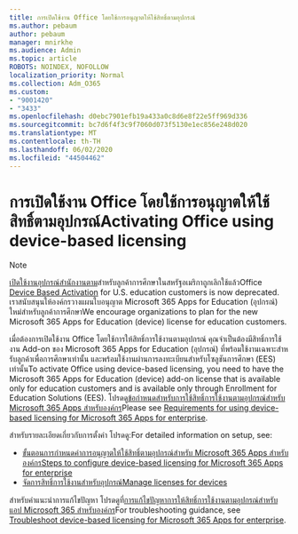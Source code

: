 ```yaml
---
title: การเปิดใช้งาน Office โดยใช้การอนุญาตให้ใช้สิทธิ์ตามอุปกรณ์
ms.author: pebaum
author: pebaum
manager: mnirkhe
ms.audience: Admin
ms.topic: article
ROBOTS: NOINDEX, NOFOLLOW
localization_priority: Normal
ms.collection: Adm_O365
ms.custom:
- "9001420"
- "3433"
ms.openlocfilehash: d0ebc7901efb19a433a0c8d6e8f22e5ff969d336
ms.sourcegitcommit: bc7d6f4f3c9f7060d073f5130e1ec856e248d020
ms.translationtype: MT
ms.contentlocale: th-TH
ms.lasthandoff: 06/02/2020
ms.locfileid: "44504462"
---
```

# <a name="activating-office-using-device-based-licensing"></a><span data-ttu-id="c7cf0-102">การเปิดใช้งาน Office โดยใช้การอนุญาตให้ใช้สิทธิ์ตามอุปกรณ์</span><span class="sxs-lookup"><span data-stu-id="c7cf0-102">Activating Office using device-based licensing</span></span>

> [!NOTE]
> <span data-ttu-id="c7cf0-103">[เปิดใช้งานอุปกรณ์สํานักงานตาม](https://aka.ms/officedba)สําหรับลูกค้าการศึกษาในสหรัฐอเมริกาถูกเลิกใช้แล้ว</span><span class="sxs-lookup"><span data-stu-id="c7cf0-103">Office [Device Based Activation](https://aka.ms/officedba) for U.S. education customers is now deprecated.</span></span> <span data-ttu-id="c7cf0-104">เราสนับสนุนให้องค์กรวางแผนใบอนุญาต Microsoft 365 Apps for Education (อุปกรณ์) ใหม่สําหรับลูกค้าการศึกษา</span><span class="sxs-lookup"><span data-stu-id="c7cf0-104">We encourage organizations to plan for the new Microsoft 365 Apps for Education (device) license for education customers.</span></span>

<span data-ttu-id="c7cf0-105">เมื่อต้องการเปิดใช้งาน Office โดยใช้การให้สิทธิ์การใช้งานตามอุปกรณ์ คุณจําเป็นต้องมีสิทธิ์การใช้งาน Add-on ของ Microsoft 365 Apps for Education (อุปกรณ์) ที่พร้อมใช้งานเฉพาะสําหรับลูกค้าเพื่อการศึกษาเท่านั้น และพร้อมใช้งานผ่านการลงทะเบียนสําหรับโซลูชันการศึกษา (EES) เท่านั้น</span><span class="sxs-lookup"><span data-stu-id="c7cf0-105">To activate Office using device-based licensing, you need to have the Microsoft 365 Apps for Education (device) add-on license that is available only for education customers and is available only through Enrollment for Education Solutions (EES).</span></span> <span data-ttu-id="c7cf0-106">โปรดดู[ข้อกําหนดสําหรับการใช้สิทธิ์การใช้งานตามอุปกรณ์สําหรับ Microsoft 365 Apps สําหรับองค์กร](https://docs.microsoft.com/deployoffice/device-based-licensing#requirements-for-using-device-based-licensing-for-microsoft-365-apps-for-enterprise)</span><span class="sxs-lookup"><span data-stu-id="c7cf0-106">Please see [Requirements for using device-based licensing for Microsoft 365 Apps for enterprise](https://docs.microsoft.com/deployoffice/device-based-licensing#requirements-for-using-device-based-licensing-for-microsoft-365-apps-for-enterprise).</span></span>


<span data-ttu-id="c7cf0-107">สําหรับรายละเอียดเกี่ยวกับการตั้งค่า โปรดดู:</span><span class="sxs-lookup"><span data-stu-id="c7cf0-107">For detailed information on setup, see:</span></span>

- [<span data-ttu-id="c7cf0-108">ขั้นตอนการกําหนดค่าการอนุญาตให้ใช้สิทธิ์ตามอุปกรณ์สําหรับ Microsoft 365 Apps สําหรับองค์กร</span><span class="sxs-lookup"><span data-stu-id="c7cf0-108">Steps to configure device-based licensing for Microsoft 365 Apps for enterprise</span></span>](https://docs.microsoft.com/deployoffice/device-based-licensing#steps-to-configure-device-based-licensing-for-microsoft-365-apps-for-enterprise)
- [<span data-ttu-id="c7cf0-109">จัดการสิทธิ์การใช้งานสําหรับอุปกรณ์</span><span class="sxs-lookup"><span data-stu-id="c7cf0-109">Manage licenses for devices</span></span>](https://docs.microsoft.com/microsoft-365/admin/misc/manage-licenses-for-devices)

<span data-ttu-id="c7cf0-110">สําหรับคําแนะนําการแก้ไขปัญหา โปรดดูที่[การแก้ไขปัญหาการให้สิทธิ์การใช้งานตามอุปกรณ์สําหรับแอป Microsoft 365 สําหรับองค์กร](https://docs.microsoft.com/deployoffice/device-based-licensing#troubleshoot-device-based-licensing-for-microsoft-365-apps-for-enterprise)</span><span class="sxs-lookup"><span data-stu-id="c7cf0-110">For troubleshooting guidance, see [Troubleshoot device-based licensing for Microsoft 365 Apps for enterprise](https://docs.microsoft.com/deployoffice/device-based-licensing#troubleshoot-device-based-licensing-for-microsoft-365-apps-for-enterprise).</span></span>
